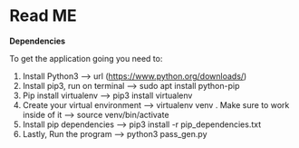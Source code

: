 # Read ME

**Dependencies**

To get the application going you need to:

1. Install Python3 --> url (https://www.python.org/downloads/)
2. Install pip3, run on terminal --> sudo apt install python-pip
3. Pip install virtualenv --> pip3 install virtualenv
4. Create your virtual environment --> virtualenv venv
 . Make sure to work inside of it --> source venv/bin/activate
5. Install pip dependencies --> pip3 install -r pip_dependencies.txt
6. Lastly, Run the program --> python3 pass_gen.py



